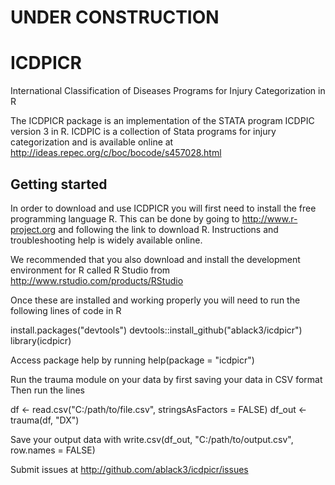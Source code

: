 # UNDER CONSTRUCTION

# ICDPICR 

International Classification of Diseases Programs for Injury Categorization in R

The ICDPICR package is an implementation of the STATA program ICDPIC version 3
in R. ICDPIC is a collection of Stata programs for injury categorization
and is available online at http://ideas.repec.org/c/boc/bocode/s457028.html

## Getting started

In order to download and use ICDPICR you will first need to install the free 
programming language R. This can be done by going to http://www.r-project.org and 
following the link to download R. Instructions and troubleshooting help is widely 
available online. 

We recommended that you also download and install the development environment for R called 
R Studio from http://www.rstudio.com/products/RStudio

Once these are installed and working properly you will need to run the following lines of code in R

install.packages("devtools")
devtools::install_github("ablack3/icdpicr")
library(icdpicr)

Access package help by running 
help(package = "icdpicr")

Run the trauma module on your data by first saving your data in CSV format
Then run the lines

df <- read.csv("C:/path/to/file.csv", stringsAsFactors = FALSE)
df_out <- trauma(df, "DX")

Save your output data with
write.csv(df_out, "C:/path/to/output.csv", row.names = FALSE)

Submit issues at http://github.com/ablack3/icdpicr/issues

